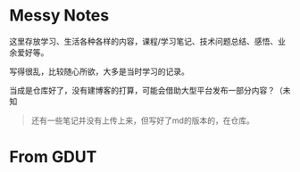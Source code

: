 # Messy Notes

这里存放学习、生活各种各样的内容，课程/学习笔记、技术问题总结、感悟、业余爱好等。

写得很乱，比较随心所欲，大多是当时学习的记录。

当成是仓库好了，没有建博客的打算，可能会借助大型平台发布一部分内容？（未知

> 还有一些笔记并没有上传上来，但写好了md的版本的，在仓库。

# From GDUT


